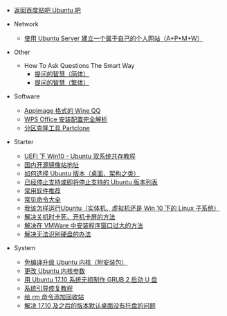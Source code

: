 * <a href="http://tieba.baidu.com/f?kw=ubuntu">返回百度贴吧 Ubuntu 吧</a>
* Network
    * <a href="network/使用UbuntuServer建立一个属于自己的个人网站(A+P+M+W).md">使用 Ubuntu Server 建立一个属于自己的个人网站（A+P+M+W）</a>
* Other
    * How To Ask Questions The Smart Way
        * <a href="other/How-To-Ask-Questions-The-Smart-Way/README-zh_CN.md">提问的智慧（简体）</a>
        * <a href="other/How-To-Ask-Questions-The-Smart-Way/README.md">提问的智慧（繁体）</a>

* Software
    * <a href="software/Appimage格式的WineQQ.md">Appimage 格式的 Wine QQ</a>
    * <a href="software/WPSOffice安装配置完全解析.md">WPS Office 安装配置完全解析</a>
    * <a href="software/分区克隆工具Partclone.md">分区克隆工具 Partclone</a>
* Starter
    * <a href="starter/UEFI下Win10-Ubuntu双系统共存教程.md">UEFI 下 Win10 - Ubuntu 双系统共存教程</a>
    * <a href="starter/国内开源镜像站地址.md">国内开源镜像站地址</a>
    * <a href="starter/如何选择Ubuntu版本（桌面、架构之类）.md">如何选择 Ubuntu 版本（桌面、架构之类）</a>
    * <a href="starter/已经停止支持或即将停止支持的Ubuntu版本列表.md">已经停止支持或即将停止支持的 Ubuntu 版本列表</a>
    * <a href="starter/常用软件推荐.md">常用软件推荐</a>
    * <a href="starter/常见命令大全.md">常见命令大全</a>
    * <a href="starter/我该怎样运行Ubuntu（实体机、虚拟机还是Win10下的Linux子系统）.md">我该怎样运行Ubuntu（实体机、虚拟机还是 Win 10 下的 Linux 子系统）</a>
    * <a href="starter/解决关机时卡死、开机卡屏的方法.md">解决关机时卡死、开机卡屏的方法</a>
    * <a href="starter/解决在VMWare中安装程序窗口过大的方法.md">解决在 VMWare 中安装程序窗口过大的方法</a>
    * <a href="starter/解决无法识别硬盘的办法.md">解决无法识别硬盘的办法</a>
* System
    * <a href="system/免编译升级Ubuntu内核（附安装包）.md">免编译升级 Ubuntu 内核（附安装包）</a>
    * <a href="system/更改Ubuntu内核参数.md">更改 Ubuntu 内核参数</a>
    * <a href="system/用Ubuntu17.10系统无损制作grub2启动U盘.md">用 Ubuntu 17.10 系统无损制作 GRUB 2 启动 U 盘</a>
    * <a href="system/系统引导修复教程.md">系统引导修复教程</a>
    * <a href="system/给rm命令添加回收站.md">给 rm 命令添加回收站</a>
    * <a href="system/解决17.10及之后的版本默认桌面没有托盘的问题.md">解决 17.10 及之后的版本默认桌面没有托盘的问题</a>


 